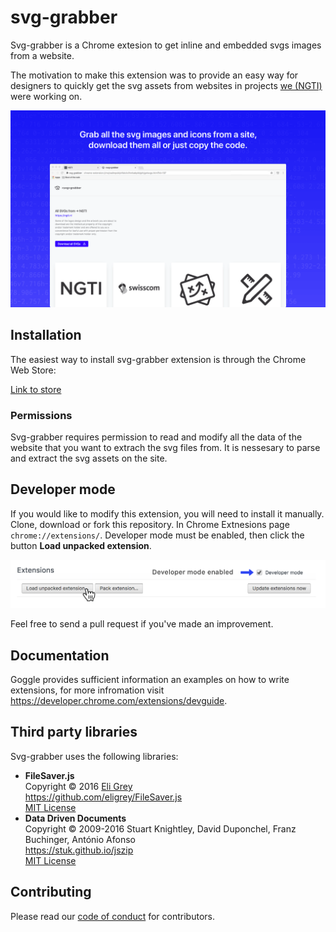 # svg-grabber
Svg-grabber is a Chrome extesion to get inline and embedded svgs images from a website.

The motivation to make this extension was to provide an easy way for designers to quickly get the svg assets from websites in projects [we (NGTI)](https://ngti.nl/) were working on.

![alt text](/images/svg-grabber-screenshot.png "svg-grabber")

## Installation
The easiest way to install svg-grabber extension is through the Chrome Web Store:

[Link to store](https://chrome.google.com/webstore...)

### Permissions
Svg-grabber requires permission to read and modify all the data of the website that you want to extrach the svg files from. It is nessesary to parse and extract the svg assets on the site.

## Developer mode
If you would like to modify this extension, you will need to install it manually. Clone, download or fork this repository. In Chrome Extnesions page `chrome://extensions/`. Developer mode must be enabled, then click the button **Load unpacked extension**.
 
![alt text](/images/svg-grabber-local-install.png "svg-grabber local install")

Feel free to send a pull request if you've made an improvement.

## Documentation
Goggle provides sufficient information an examples on how to write extensions, for more infromation visit https://developer.chrome.com/extensions/devguide.

## Third party libraries
Svg-grabber uses the following libraries:

- **FileSaver.js**  
    Copyright © 2016 [Eli Grey](https://eligrey.com)  
    https://github.com/eligrey/FileSaver.js  
    [MIT License](https://github.com/eligrey/FileSaver.js/blob/master/LICENSE.md)  
- **Data Driven Documents**  
    Copyright © 2009-2016 Stuart Knightley, David Duponchel, Franz Buchinger, António Afonso  
    https://stuk.github.io/jszip                    
    [MIT License](https://github.com/Stuk/jszip/blob/master/LICENSE.markdown)                       
## Contributing
Please read our [code of conduct](/code-of-conduct.md) for contributors.